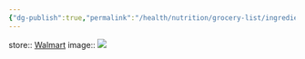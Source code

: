 ```yaml
---
{"dg-publish":true,"permalink":"/health/nutrition/grocery-list/ingredients/spices-and-seasonings/adobo-sauce/"}
---
```



store:: [Walmart](https://www.walmart.com/ip/DONA-MARIA-Adobo-Mole-8-25-oz/10292963)
image:: ![](https://i5.walmartimages.com/asr/3a0c5b51-c297-474d-b89a-5d5525bee894.8ec2eeac66a47bbb3568a32b46fa9aac.png?odnHeight=612&odnWidth=612&odnBg=FFFFFF)
